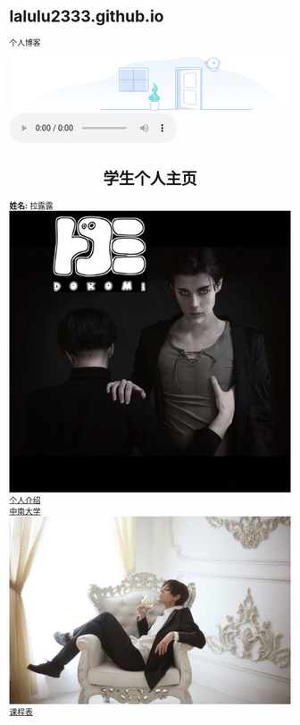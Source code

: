 # lalulu2333.github.io
个人博客
<!DOCTYPE html>
<html lang="zh-CN">
<head>
    <meta charset="UTF-8">
    <meta name="viewport" content="width=device-width, initial-scale=1.0">
    <title>拉露露的博客</title>
</head>
<body>
    <img src="untitled.png" height="100" width="1000">
    <audio controls="controls">
        <source src="今后我与自己流浪.ogg" type="audio/ogg">
        <source src="今后我与自己流浪.mp3" type="audio/mpeg">
      Your browser does not support the audio tag.
      </audio>
    <h1 align = center>学生个人主页</h1>
   <b>姓名:</b> 拉露露<br>
    <img src="3.jpg" alt="拉露露照片" title="拉露露"/>
    <br>
    <a href ="intradution.html" target="_blank">个人介绍</a>
    <br>
    <a href ="http://www.csu.edu.cn/" target="_blank">中南大学</a>
    <br>
    <a herf ="http://www.csu.edu.cn/" target="_blank"><img src="2.jpg"> </a>
    <br>
    <a href ="class.html" target="_blank">课程表</a>
    <br>  
</body>
</html> 
